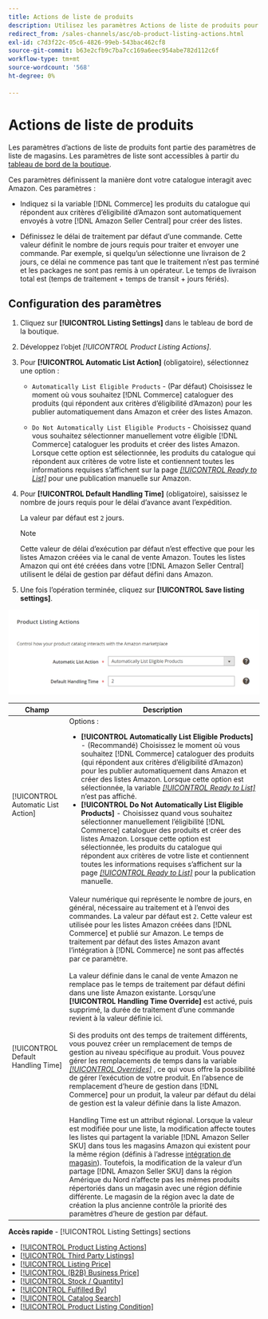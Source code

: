 ```yaml
---
title: Actions de liste de produits
description: Utilisez les paramètres Actions de liste de produits pour définir comment votre catalogue de commerce interagit avec Amazon.
redirect_from: /sales-channels/asc/ob-product-listing-actions.html
exl-id: c7d3f22c-05c6-4826-99eb-543bac462cf8
source-git-commit: b63e2cfb9c7ba7cc169a6eec954abe782d112c6f
workflow-type: tm+mt
source-wordcount: '568'
ht-degree: 0%

---
```


# Actions de liste de produits

Les paramètres d’actions de liste de produits font partie des paramètres de liste de magasins. Les paramètres de liste sont accessibles à partir du [tableau de bord de la boutique](./amazon-store-dashboard.md).

Ces paramètres définissent la manière dont votre catalogue interagit avec Amazon. Ces paramètres :

- Indiquez si la variable [!DNL Commerce] les produits du catalogue qui répondent aux critères d’éligibilité d’Amazon sont automatiquement envoyés à votre [!DNL Amazon Seller Central] pour créer des listes.

- Définissez le délai de traitement par défaut d’une commande. Cette valeur définit le nombre de jours requis pour traiter et envoyer une commande. Par exemple, si quelqu’un sélectionne une livraison de 2 jours, ce délai ne commence pas tant que le traitement n’est pas terminé et les packages ne sont pas remis à un opérateur. Le temps de livraison total est (temps de traitement + temps de transit + jours fériés).

## Configuration des paramètres

1. Cliquez sur **[!UICONTROL Listing Settings]** dans le tableau de bord de la boutique.

1. Développez l’objet _[!UICONTROL Product Listing Actions]_.

1. Pour **[!UICONTROL Automatic List Action]** (obligatoire), sélectionnez une option :

   - `Automatically List Eligible Products` - (Par défaut) Choisissez le moment où vous souhaitez [!DNL Commerce] cataloguer des produits (qui répondent aux critères d’éligibilité d’Amazon) pour les publier automatiquement dans Amazon et créer des listes Amazon.

   - `Do Not Automatically List Eligible Products` - Choisissez quand vous souhaitez sélectionner manuellement votre éligible [!DNL Commerce] cataloguer les produits et créer des listes Amazon. Lorsque cette option est sélectionnée, les produits du catalogue qui répondent aux critères de votre liste et contiennent toutes les informations requises s’affichent sur la page [_[!UICONTROL Ready to List]_](./ready-to-list.md) pour une publication manuelle sur Amazon.

1. Pour **[!UICONTROL Default Handling Time]** (obligatoire), saisissez le nombre de jours requis pour le délai d’avance avant l’expédition.

   La valeur par défaut est `2` jours.

   >[!NOTE]
   >
   >Cette valeur de délai d’exécution par défaut n’est effective que pour les listes Amazon créées via le canal de vente Amazon. Toutes les listes Amazon qui ont été créées dans votre [!DNL Amazon Seller Central] utilisent le délai de gestion par défaut défini dans Amazon.

1. Une fois l’opération terminée, cliquez sur **[!UICONTROL Save listing settings]**.

![Actions de liste de produits](assets/amazon-product-listing-actions.png)

| Champ | Description |
|--- |--- |
| [!UICONTROL Automatic List Action] | Options :<ul><li>**[!UICONTROL Automatically List Eligible Products]** - (Recommandé) Choisissez le moment où vous souhaitez [!DNL Commerce] cataloguer des produits (qui répondent aux critères d’éligibilité d’Amazon) pour les publier automatiquement dans Amazon et créer des listes Amazon. Lorsque cette option est sélectionnée, la variable [_[!UICONTROL Ready to List]_](./ready-to-list.md) n’est pas affiché. </li><li>**[!UICONTROL Do Not Automatically List Eligible Products]** - Choisissez quand vous souhaitez sélectionner manuellement l’éligibilité [!DNL Commerce] cataloguer des produits et créer des listes Amazon. Lorsque cette option est sélectionnée, les produits du catalogue qui répondent aux critères de votre liste et contiennent toutes les informations requises s’affichent sur la page [_[!UICONTROL Ready to List]_](./ready-to-list.md) pour la publication manuelle.</li></ul> |
| [!UICONTROL Default Handling Time] | Valeur numérique qui représente le nombre de jours, en général, nécessaire au traitement et à l’envoi des commandes. La valeur par défaut est `2`. Cette valeur est utilisée pour les listes Amazon créées dans [!DNL Commerce] et publié sur Amazon. Le temps de traitement par défaut des listes Amazon avant l’intégration à [!DNL Commerce] ne sont pas affectés par ce paramètre.<br><br>La valeur définie dans le canal de vente Amazon ne remplace pas le temps de traitement par défaut défini dans une liste Amazon existante. Lorsqu’une **[!UICONTROL Handling Time Override]** est activé, puis supprimé, la durée de traitement d’une commande revient à la valeur définie ici.<br><br>Si des produits ont des temps de traitement différents, vous pouvez créer un remplacement de temps de gestion au niveau spécifique au produit. Vous pouvez gérer les remplacements de temps dans la variable [_[!UICONTROL Overrides]_](./overrides.md) , ce qui vous offre la possibilité de gérer l’exécution de votre produit. En l’absence de remplacement d’heure de gestion dans [!DNL Commerce] pour un produit, la valeur par défaut du délai de gestion est la valeur définie dans la liste Amazon.<br><br>Handling Time est un attribut régional. Lorsque la valeur est modifiée pour une liste, la modification affecte toutes les listes qui partagent la variable [!DNL Amazon Seller SKU] dans tous les magasins Amazon qui existent pour la même région (définis à l’adresse [intégration de magasin](./store-integration.md)). Toutefois, la modification de la valeur d’un partage [!DNL Amazon Seller SKU] dans la région Amérique du Nord n’affecte pas les mêmes produits répertoriés dans un magasin avec une région définie différente. Le magasin de la région avec la date de création la plus ancienne contrôle la priorité des paramètres d’heure de gestion par défaut. |

**Accès rapide** - [!UICONTROL Listing Settings] sections

- [[!UICONTROL Product Listing Actions]](./product-listing-actions.md)
- [[!UICONTROL Third Party Listings]](./third-party-listing-settings.md)
- [[!UICONTROL Listing Price]](./listing-price.md)
- [[!UICONTROL (B2B) Business Price]](./business-pricing.md)
- [[!UICONTROL Stock / Quantity]](./stock-quantity.md)
- [[!UICONTROL Fulfilled By]](./fulfilled-by.md)
- [[!UICONTROL Catalog Search]](./catalog-search.md)
- [[!UICONTROL Product Listing Condition]](./product-listing-condition.md)
